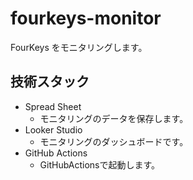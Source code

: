 # fourkeys-monitor

FourKeys をモニタリングします。

## 技術スタック

- Spread Sheet
  - モニタリングのデータを保存します。
- Looker Studio
  - モニタリングのダッシュボードです。
- GitHub Actions 
  - GitHubActionsで起動します。